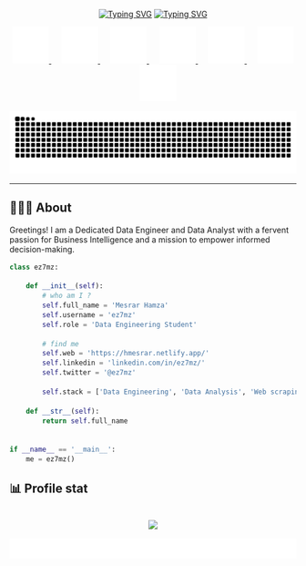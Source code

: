 
<p align="center">
    <a href="https://git.io/typing-svg"><img src="https://readme-typing-svg.demolab.com?font=Fira+Code&size=26&duration=1&pause=1000&color=DF3561FF&center=true&vCenter=true&repeat=false&width=556&height=64&lines=Hamza+Mesrar" alt="Typing SVG" /></a>
    <a href="https://git.io/typing-svg"><img src="https://readme-typing-svg.demolab.com?font=Fira+Code&size=26&pause=1000&color=DF3561FF&center=true&vCenter=true&width=556&height=64&lines=Hello+There+%F0%9F%91%8B%F0%9F%8F%BB;Aspiring+Data+Engineer+and+Analyst;MERN+Stack+Developer;Always+learning+new+technologies" alt="Typing SVG" /></a>
</p>


<p align="center">
	<a target="_blank" href="mailto:mesrarhamza48@gmail.com">
		<img width="64px" alt="Email" title="send me an email" src="static/social-icons/mail.gif"/>
	</a>
	&emsp;
	<a target="_blank" href="https://www.linkedin.com/in/hmesrar/">
		<img width="64px" alt="Linkedin" title="Connect with me" src="static/social-icons/linkedin.gif"/>
	</a>
	&emsp;
	<a target="_blank" href="https://hmesrar.netlify.app/">
		<img width="64px" alt="Portfolio" title="Visit my portfolio" src="static/social-icons/www.gif"/>
	</a>
	&emsp;
	<a target="_blank" href="https://twitter.com/ez7mz">
		<img width="64px" alt="Twitter" title="Follow me on twitter" src="static/social-icons/twitter.gif"/>
	</a>
	&emsp;
	<a target="_blank" href="https://www.instagram.com/ez7m.z/">
		<img width="64px" alt="Instagram" title="Follow me on instagram" src="static/social-icons/instagram.gif"/>
	</a>
	&emsp;
	<a target="_blank" href="https://discord.com/users/914933274948825191">
		<img width="64px" alt="Discord" title="Join me on discord" src="static/social-icons/discord.gif"/>
	</a>
	&emsp;
	<a target="_blank" href="https://medium.com/@hmesrar">
		<img width="64px" alt="Medium" title="Read my articles on Medium" src="static/social-icons/medium.gif"/>
	</a>
</p>

<picture>
  <source media="(prefers-color-scheme: dark)" srcset="https://github.com/ez7mz/ez7mz/blob/output/github-snake-dark.svg" />
  <source media="(prefers-color-scheme: light)" srcset="https://github.com/ez7mz/ez7mz/blob/output/github-snake.svg" />
  <img alt="github-snake" src="https://github.com/ez7mz/ez7mz/blob/output/github-snake.svg" />
</picture>

---
## 👨🏻‍🎓 About
<p align="left">
Greetings! I am a Dedicated Data Engineer and Data Analyst with a fervent passion for Business Intelligence and a mission to empower informed decision-making.
</p>

```python
class ez7mz:

    def __init__(self):
        # who am I ?
        self.full_name = 'Mesrar Hamza'
        self.username = 'ez7mz'
        self.role = 'Data Engineering Student'

        # find me
        self.web = 'https://hmesrar.netlify.app/'
        self.linkedin = 'linkedin.com/in/ez7mz/'
        self.twitter = '@ez7mz'

        self.stack = ['Data Engineering', 'Data Analysis', 'Web scraping', 'Web dev']

    def __str__(self):
        return self.full_name


if __name__ == '__main__':
    me = ez7mz()
```

## 📊 Profile stat
<br />
<div align="center">
    <img src="https://streak-stats.demolab.com/?user=ez7mz&theme=tokyonight" />
</div>
<p>
    <img alt="footer" src="./static/footer.svg">
</p>
